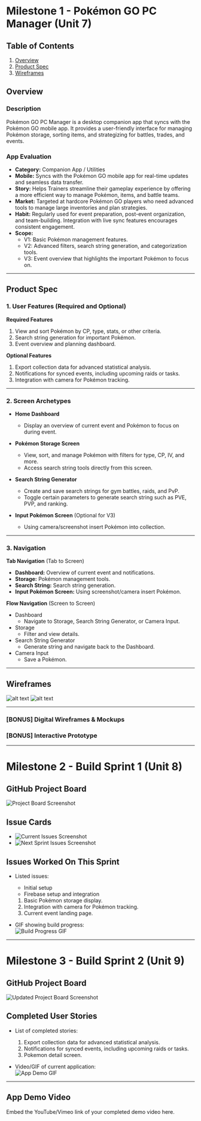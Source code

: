 # Milestone 1 - Pokémon GO PC Manager (Unit 7)  

## Table of Contents  

1. [Overview](#Overview)  
1. [Product Spec](#Product-Spec)  
1. [Wireframes](#Wireframes)  

## Overview  

### Description  

Pokémon GO PC Manager is a desktop companion app that syncs with the Pokémon GO mobile app. It provides a user-friendly interface for managing Pokémon storage, sorting items, and strategizing for battles, trades, and events.  

### App Evaluation  

- **Category:** Companion App / Utilities  
- **Mobile:** Syncs with the Pokémon GO mobile app for real-time updates and seamless data transfer.  
- **Story:** Helps Trainers streamline their gameplay experience by offering a more efficient way to manage Pokémon, items, and battle teams.  
- **Market:** Targeted at hardcore Pokémon GO players who need advanced tools to manage large inventories and plan strategies.  
- **Habit:** Regularly used for event preparation, post-event organization, and team-building. Integration with live sync features encourages consistent engagement.  
- **Scope:**  
  - V1: Basic Pokémon management features.  
  - V2: Advanced filters, search string generation, and categorization tools.  
  - V3: Event overview that highlights the important Pokémon to focus on.  

---

## Product Spec  

### 1. User Features (Required and Optional)  

**Required Features**  
1. View and sort Pokémon by CP, type, stats, or other criteria.  
2. Search string generation for important Pokémon.
3. Event overview and planning dashboard.  

**Optional Features**  
1. Export collection data for advanced statistical analysis.  
2. Notifications for synced events, including upcoming raids or tasks.  
3. Integration with camera for Pokémon tracking.  

---

### 2. Screen Archetypes  

- **Home Dashboard**  
  - Display an overview of current event and Pokémon to focus on during event.  

- **Pokémon Storage Screen**  
  - View, sort, and manage Pokémon with filters for type, CP, IV, and more.  
  - Access search string tools directly from this screen.  

- **Search String Generator**  
  - Create and save search strings for gym battles, raids, and PvP.  
  - Toggle certain parameters to generate search string such as PVE, PVP, and ranking.  

- **Input Pokémon Screen** (Optional for V3)  
  - Using camera/screenshot insert Pokémon into collection.    

---

### 3. Navigation  

**Tab Navigation** (Tab to Screen)  
- **Dashboard:** Overview of current event and notifications.  
- **Storage:** Pokémon management tools.  
- **Search String:** Search string generation.  
- **Input Pokémon Screen:** Using screenshot/camera insert Pokémon.  

**Flow Navigation** (Screen to Screen)  
- Dashboard  
  - Navigate to Storage, Search String Generator, or Camera Input.  
- Storage  
  - Filter and view details.  
- Search String Generator  
  - Generate string and navigate back to the Dashboard.  
- Camera Input  
  - Save a Pokémon.  

---

## Wireframes  

![alt text](page1.jpg)
![alt text](page2.jpg)


---

### [BONUS] Digital Wireframes & Mockups  
### [BONUS] Interactive Prototype  

---

# Milestone 2 - Build Sprint 1 (Unit 8)  

## GitHub Project Board  

![Project Board Screenshot](image.png)  

## Issue Cards  

- ![Current Issues Screenshot](image.png)  
- ![Next Sprint Issues Screenshot](image.png)  

## Issues Worked On This Sprint  

- Listed issues:
  - Initial setup
  - Firebase setup and integration
  1. Basic Pokémon storage display.  
  2. Integration with camera for Pokémon tracking.
  3. Current event landing page.  

- GIF showing build progress:  
![Build Progress GIF](YOUR_WIREFRAME_IMAGE_URL)  

---

# Milestone 3 - Build Sprint 2 (Unit 9)  

## GitHub Project Board  

![Updated Project Board Screenshot](YOUR_WIREFRAME_IMAGE_URL)  

## Completed User Stories  

- List of completed stories:  
  1. Export collection data for advanced statistical analysis.  
  2. Notifications for synced events, including upcoming raids or tasks.  
  3. Pokemon detail screen.
    
- Video/GIF of current application:  
![App Demo GIF](YOUR_WIREFRAME_IMAGE_URL)  

---

## App Demo Video  

Embed the YouTube/Vimeo link of your completed demo video here.  
